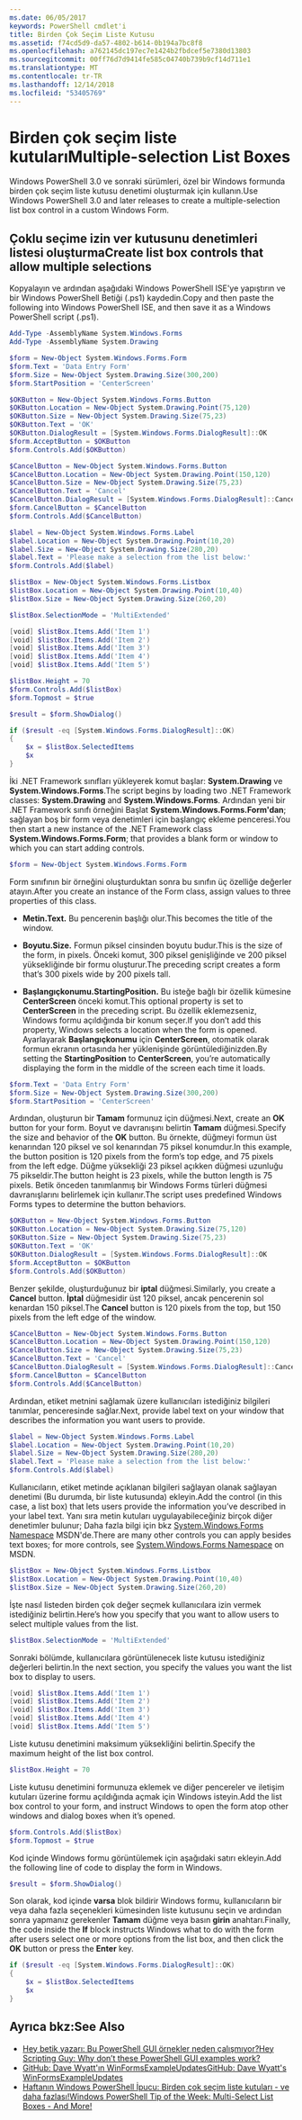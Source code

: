 ```yaml
---
ms.date: 06/05/2017
keywords: PowerShell cmdlet'i
title: Birden Çok Seçim Liste Kutusu
ms.assetid: f74cd5d9-da57-4802-b614-0b194a7bc8f8
ms.openlocfilehash: a762145dc197ec7e1424b2fbdcef5e7380d13803
ms.sourcegitcommit: 00ff76d7d9414fe585c04740b739b9cf14d711e1
ms.translationtype: MT
ms.contentlocale: tr-TR
ms.lasthandoff: 12/14/2018
ms.locfileid: "53405769"
---
```

# <a name="multiple-selection-list-boxes"></a><span data-ttu-id="bd4bf-103">Birden çok seçim liste kutuları</span><span class="sxs-lookup"><span data-stu-id="bd4bf-103">Multiple-selection List Boxes</span></span>

<span data-ttu-id="bd4bf-104">Windows PowerShell 3.0 ve sonraki sürümleri, özel bir Windows formunda birden çok seçim liste kutusu denetimi oluşturmak için kullanın.</span><span class="sxs-lookup"><span data-stu-id="bd4bf-104">Use Windows PowerShell 3.0 and later releases to create a multiple-selection list box control in a custom Windows Form.</span></span>

## <a name="create-list-box-controls-that-allow-multiple-selections"></a><span data-ttu-id="bd4bf-105">Çoklu seçime izin ver kutusunu denetimleri listesi oluşturma</span><span class="sxs-lookup"><span data-stu-id="bd4bf-105">Create list box controls that allow multiple selections</span></span>

<span data-ttu-id="bd4bf-106">Kopyalayın ve ardından aşağıdaki Windows PowerShell ISE'ye yapıştırın ve bir Windows PowerShell Betiği (.ps1) kaydedin.</span><span class="sxs-lookup"><span data-stu-id="bd4bf-106">Copy and then paste the following into Windows PowerShell ISE, and then save it as a Windows PowerShell script (.ps1).</span></span>

```powershell
Add-Type -AssemblyName System.Windows.Forms
Add-Type -AssemblyName System.Drawing

$form = New-Object System.Windows.Forms.Form
$form.Text = 'Data Entry Form'
$form.Size = New-Object System.Drawing.Size(300,200)
$form.StartPosition = 'CenterScreen'

$OKButton = New-Object System.Windows.Forms.Button
$OKButton.Location = New-Object System.Drawing.Point(75,120)
$OKButton.Size = New-Object System.Drawing.Size(75,23)
$OKButton.Text = 'OK'
$OKButton.DialogResult = [System.Windows.Forms.DialogResult]::OK
$form.AcceptButton = $OKButton
$form.Controls.Add($OKButton)

$CancelButton = New-Object System.Windows.Forms.Button
$CancelButton.Location = New-Object System.Drawing.Point(150,120)
$CancelButton.Size = New-Object System.Drawing.Size(75,23)
$CancelButton.Text = 'Cancel'
$CancelButton.DialogResult = [System.Windows.Forms.DialogResult]::Cancel
$form.CancelButton = $CancelButton
$form.Controls.Add($CancelButton)

$label = New-Object System.Windows.Forms.Label
$label.Location = New-Object System.Drawing.Point(10,20)
$label.Size = New-Object System.Drawing.Size(280,20)
$label.Text = 'Please make a selection from the list below:'
$form.Controls.Add($label)

$listBox = New-Object System.Windows.Forms.Listbox
$listBox.Location = New-Object System.Drawing.Point(10,40)
$listBox.Size = New-Object System.Drawing.Size(260,20)

$listBox.SelectionMode = 'MultiExtended'

[void] $listBox.Items.Add('Item 1')
[void] $listBox.Items.Add('Item 2')
[void] $listBox.Items.Add('Item 3')
[void] $listBox.Items.Add('Item 4')
[void] $listBox.Items.Add('Item 5')

$listBox.Height = 70
$form.Controls.Add($listBox)
$form.Topmost = $true

$result = $form.ShowDialog()

if ($result -eq [System.Windows.Forms.DialogResult]::OK)
{
    $x = $listBox.SelectedItems
    $x
}
```

<span data-ttu-id="bd4bf-107">İki .NET Framework sınıfları yükleyerek komut başlar: **System.Drawing** ve **System.Windows.Forms**.</span><span class="sxs-lookup"><span data-stu-id="bd4bf-107">The script begins by loading two .NET Framework classes: **System.Drawing** and **System.Windows.Forms**.</span></span> <span data-ttu-id="bd4bf-108">Ardından yeni bir .NET Framework sınıfı örneğini Başlat **System.Windows.Forms.Form'dan**; sağlayan boş bir form veya denetimleri için başlangıç ekleme penceresi.</span><span class="sxs-lookup"><span data-stu-id="bd4bf-108">You then start a new instance of the .NET Framework class **System.Windows.Forms.Form**; that provides a blank form or window to which you can start adding controls.</span></span>

```powershell
$form = New-Object System.Windows.Forms.Form
```

<span data-ttu-id="bd4bf-109">Form sınıfının bir örneğini oluşturduktan sonra bu sınıfın üç özelliğe değerler atayın.</span><span class="sxs-lookup"><span data-stu-id="bd4bf-109">After you create an instance of the Form class, assign values to three properties of this class.</span></span>

- <span data-ttu-id="bd4bf-110">**Metin.**</span><span class="sxs-lookup"><span data-stu-id="bd4bf-110">**Text.**</span></span> <span data-ttu-id="bd4bf-111">Bu pencerenin başlığı olur.</span><span class="sxs-lookup"><span data-stu-id="bd4bf-111">This becomes the title of the window.</span></span>

- <span data-ttu-id="bd4bf-112">**Boyutu.**</span><span class="sxs-lookup"><span data-stu-id="bd4bf-112">**Size.**</span></span> <span data-ttu-id="bd4bf-113">Formun piksel cinsinden boyutu budur.</span><span class="sxs-lookup"><span data-stu-id="bd4bf-113">This is the size of the form, in pixels.</span></span> <span data-ttu-id="bd4bf-114">Önceki komut, 300 piksel genişliğinde ve 200 piksel yüksekliğinde bir formu oluşturur.</span><span class="sxs-lookup"><span data-stu-id="bd4bf-114">The preceding script creates a form that’s 300 pixels wide by 200 pixels tall.</span></span>

- <span data-ttu-id="bd4bf-115">**Başlangıçkonumu.**</span><span class="sxs-lookup"><span data-stu-id="bd4bf-115">**StartingPosition.**</span></span> <span data-ttu-id="bd4bf-116">Bu isteğe bağlı bir özellik kümesine **CenterScreen** önceki komut.</span><span class="sxs-lookup"><span data-stu-id="bd4bf-116">This optional property is set to **CenterScreen** in the preceding script.</span></span> <span data-ttu-id="bd4bf-117">Bu özellik eklemezseniz, Windows formu açıldığında bir konum seçer.</span><span class="sxs-lookup"><span data-stu-id="bd4bf-117">If you don’t add this property, Windows selects a location when the form is opened.</span></span> <span data-ttu-id="bd4bf-118">Ayarlayarak **Başlangıçkonumu** için **CenterScreen**, otomatik olarak formun ekranın ortasında her yüklenişinde görüntülediğinizden.</span><span class="sxs-lookup"><span data-stu-id="bd4bf-118">By setting the **StartingPosition** to **CenterScreen**, you’re automatically displaying the form in the middle of the screen each time it loads.</span></span>

```powershell
$form.Text = 'Data Entry Form'
$form.Size = New-Object System.Drawing.Size(300,200)
$form.StartPosition = 'CenterScreen'
```

<span data-ttu-id="bd4bf-119">Ardından, oluşturun bir **Tamam** formunuz için düğmesi.</span><span class="sxs-lookup"><span data-stu-id="bd4bf-119">Next, create an **OK** button for your form.</span></span> <span data-ttu-id="bd4bf-120">Boyut ve davranışını belirtin **Tamam** düğmesi.</span><span class="sxs-lookup"><span data-stu-id="bd4bf-120">Specify the size and behavior of the **OK** button.</span></span> <span data-ttu-id="bd4bf-121">Bu örnekte, düğmeyi formun üst kenarından 120 piksel ve sol kenarından 75 piksel konumdur.</span><span class="sxs-lookup"><span data-stu-id="bd4bf-121">In this example, the button position is 120 pixels from the form’s top edge, and 75 pixels from the left edge.</span></span> <span data-ttu-id="bd4bf-122">Düğme yüksekliği 23 piksel açıkken düğmesi uzunluğu 75 pikseldir.</span><span class="sxs-lookup"><span data-stu-id="bd4bf-122">The button height is 23 pixels, while the button length is 75 pixels.</span></span> <span data-ttu-id="bd4bf-123">Betik önceden tanımlanmış bir Windows Forms türleri düğmesi davranışlarını belirlemek için kullanır.</span><span class="sxs-lookup"><span data-stu-id="bd4bf-123">The script uses predefined Windows Forms types to determine the button behaviors.</span></span>

```powershell
$OKButton = New-Object System.Windows.Forms.Button
$OKButton.Location = New-Object System.Drawing.Size(75,120)
$OKButton.Size = New-Object System.Drawing.Size(75,23)
$OKButton.Text = 'OK'
$OKButton.DialogResult = [System.Windows.Forms.DialogResult]::OK
$form.AcceptButton = $OKButton
$form.Controls.Add($OKButton)
```

<span data-ttu-id="bd4bf-124">Benzer şekilde, oluşturduğunuz bir **iptal** düğmesi.</span><span class="sxs-lookup"><span data-stu-id="bd4bf-124">Similarly, you create a **Cancel** button.</span></span> <span data-ttu-id="bd4bf-125">**İptal** düğmesidir üst 120 piksel, ancak pencerenin sol kenardan 150 piksel.</span><span class="sxs-lookup"><span data-stu-id="bd4bf-125">The **Cancel** button is 120 pixels from the top, but 150 pixels from the left edge of the window.</span></span>

```powershell
$CancelButton = New-Object System.Windows.Forms.Button
$CancelButton.Location = New-Object System.Drawing.Point(150,120)
$CancelButton.Size = New-Object System.Drawing.Size(75,23)
$CancelButton.Text = 'Cancel'
$CancelButton.DialogResult = [System.Windows.Forms.DialogResult]::Cancel
$form.CancelButton = $CancelButton
$form.Controls.Add($CancelButton)
```

<span data-ttu-id="bd4bf-126">Ardından, etiket metnini sağlamak üzere kullanıcıları istediğiniz bilgileri tanımlar, penceresinde sağlar.</span><span class="sxs-lookup"><span data-stu-id="bd4bf-126">Next, provide label text on your window that describes the information you want users to provide.</span></span>

```powershell
$label = New-Object System.Windows.Forms.Label
$label.Location = New-Object System.Drawing.Point(10,20)
$label.Size = New-Object System.Drawing.Size(280,20)
$label.Text = 'Please make a selection from the list below:'
$form.Controls.Add($label)
```

<span data-ttu-id="bd4bf-127">Kullanıcıların, etiket metinde açıklanan bilgileri sağlayan olanak sağlayan denetimi (Bu durumda, bir liste kutusunda) ekleyin.</span><span class="sxs-lookup"><span data-stu-id="bd4bf-127">Add the control (in this case, a list box) that lets users provide the information you’ve described in your label text.</span></span> <span data-ttu-id="bd4bf-128">Yanı sıra metin kutuları uygulayabileceğiniz birçok diğer denetimler bulunur; Daha fazla bilgi için bkz [System.Windows.Forms Namespace](https://msdn.microsoft.com/library/k50ex0x9(v=vs.110).aspx) MSDN'de.</span><span class="sxs-lookup"><span data-stu-id="bd4bf-128">There are many other controls you can apply besides text boxes; for more controls, see [System.Windows.Forms Namespace](https://msdn.microsoft.com/library/k50ex0x9(v=vs.110).aspx) on MSDN.</span></span>

```powershell
$listBox = New-Object System.Windows.Forms.Listbox
$listBox.Location = New-Object System.Drawing.Point(10,40)
$listBox.Size = New-Object System.Drawing.Size(260,20)
```

<span data-ttu-id="bd4bf-129">İşte nasıl listeden birden çok değer seçmek kullanıcılara izin vermek istediğiniz belirtin.</span><span class="sxs-lookup"><span data-stu-id="bd4bf-129">Here’s how you specify that you want to allow users to select multiple values from the list.</span></span>

```powershell
$listBox.SelectionMode = 'MultiExtended'
```

<span data-ttu-id="bd4bf-130">Sonraki bölümde, kullanıcılara görüntülenecek liste kutusu istediğiniz değerleri belirtin.</span><span class="sxs-lookup"><span data-stu-id="bd4bf-130">In the next section, you specify the values you want the list box to display to users.</span></span>

```powershell
[void] $listBox.Items.Add('Item 1')
[void] $listBox.Items.Add('Item 2')
[void] $listBox.Items.Add('Item 3')
[void] $listBox.Items.Add('Item 4')
[void] $listBox.Items.Add('Item 5')
```

<span data-ttu-id="bd4bf-131">Liste kutusu denetimini maksimum yüksekliğini belirtin.</span><span class="sxs-lookup"><span data-stu-id="bd4bf-131">Specify the maximum height of the list box control.</span></span>

```powershell
$listBox.Height = 70
```

<span data-ttu-id="bd4bf-132">Liste kutusu denetimini formunuza eklemek ve diğer pencereler ve iletişim kutuları üzerine formu açıldığında açmak için Windows isteyin.</span><span class="sxs-lookup"><span data-stu-id="bd4bf-132">Add the list box control to your form, and instruct Windows to open the form atop other windows and dialog boxes when it’s opened.</span></span>

```powershell
$form.Controls.Add($listBox)
$form.Topmost = $true
```

<span data-ttu-id="bd4bf-133">Kod içinde Windows formu görüntülemek için aşağıdaki satırı ekleyin.</span><span class="sxs-lookup"><span data-stu-id="bd4bf-133">Add the following line of code to display the form in Windows.</span></span>

```powershell
$result = $form.ShowDialog()
```

<span data-ttu-id="bd4bf-134">Son olarak, kod içinde **varsa** blok bildirir Windows formu, kullanıcıların bir veya daha fazla seçenekleri kümesinden liste kutusunu seçin ve ardından sonra yapmanız gerekenler **Tamam** düğme veya basın **girin**  anahtarı.</span><span class="sxs-lookup"><span data-stu-id="bd4bf-134">Finally, the code inside the **If** block instructs Windows what to do with the form after users select one or more options from the list box, and then click the **OK** button or press the **Enter** key.</span></span>

```powershell
if ($result -eq [System.Windows.Forms.DialogResult]::OK)
{
    $x = $listBox.SelectedItems
    $x
}
```

## <a name="see-also"></a><span data-ttu-id="bd4bf-135">Ayrıca bkz:</span><span class="sxs-lookup"><span data-stu-id="bd4bf-135">See Also</span></span>

- [<span data-ttu-id="bd4bf-136">Hey betik yazarı:  Bu PowerShell GUI örnekler neden çalışmıyor?</span><span class="sxs-lookup"><span data-stu-id="bd4bf-136">Hey Scripting Guy:  Why don’t these PowerShell GUI examples work?</span></span>](https://go.microsoft.com/fwlink/?LinkId=506644)
- [<span data-ttu-id="bd4bf-137">GitHub: Dave Wyatt'ın WinFormsExampleUpdates</span><span class="sxs-lookup"><span data-stu-id="bd4bf-137">GitHub: Dave Wyatt's WinFormsExampleUpdates</span></span>](https://github.com/dlwyatt/WinFormsExampleUpdates)
- [<span data-ttu-id="bd4bf-138">Haftanın Windows PowerShell İpucu:  Birden çok seçim liste kutuları - ve daha fazlası!</span><span class="sxs-lookup"><span data-stu-id="bd4bf-138">Windows PowerShell Tip of the Week:  Multi-Select List Boxes - And More!</span></span>](https://technet.microsoft.com/library/ff730950.aspx)